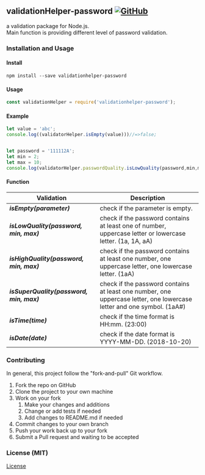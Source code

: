 ## validationHelper-password [![GitHub](https://img.shields.io/github/license/mashape/apistatus.svg)](https://github.com/sangtian719/validationHelper-password/blob/master/LICENSE)
a validation package for Node.js.
<br>
Main function is providing different level of password validation.

### Installation and Usage

#### Install 
`npm install --save validationhelper-password`

#### Usage 
```js
const validationHelper = require('validationhelper-password');
```

#### Example 

```js
let value = 'abc';
console.log((validatorHelper.isEmpty(value)))//=>false;


let password = '111112A';
let min = 2;
let max = 10;
console.log(validatorHelper.passwordQuality.isLowQuality(password,min,max))//=>true;
```
#### Function

Validation                              | Description
--------------------------------------- | --------------------------------------
***isEmpty(parameter)***  | check if the parameter is empty.
***isLowQuality(password, min, max)***  | check if the password contains at least one of number, uppercase letter or lowercase letter. (1a, 1A, aA)
***isHighQuality(password, min, max)***  | check if the password contains at least one number, one uppercase letter, one lowercase letter. (1aA)
***isSuperQuality(password, min, max)***  | check if the password contains at least one number, one uppercase letter, one lowercase letter and one symbol. (1aA#)
***isTime(time)***  | check if the time format is HH:mm. (23:00)
***isDate(date)***  | check if the date format is YYYY-MM-DD. (2018-10-20)


### Contributing

In general, this project follow the "fork-and-pull" Git workflow.

1. Fork the repo on GitHub
2. Clone the project to your own machine
3. Work on your fork
    1. Make your changes and additions
    2. Change or add tests if needed
    3. Add changes to README.md if needed
4. Commit changes to your own branch
5. Push your work back up to your fork
6. Submit a Pull request and waiting to be accepted

### License (MIT)
[License](https://github.com/sangtian719/validationHelper-password/blob/master/LICENSE)
